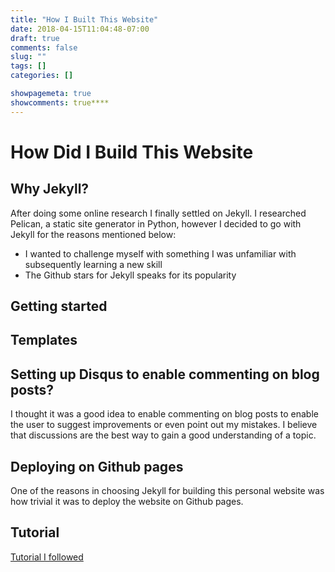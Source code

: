 ```yaml
---
title: "How I Built This Website"
date: 2018-04-15T11:04:48-07:00
draft: true
comments: false
slug: ""
tags: []
categories: []

showpagemeta: true
showcomments: true****
---
```

# How Did I Build This Website

## Why Jekyll?

After doing some online research I finally settled on Jekyll. I researched Pelican, a static site generator in Python, however I decided to go with Jekyll for the reasons mentioned below:

* I wanted to challenge myself with something I was unfamiliar with subsequently learning a new skill
* The Github stars for Jekyll speaks for its popularity

## Getting started

## Templates

## Setting up Disqus to enable commenting on blog posts?

I thought it was a good idea to enable commenting on blog posts to enable the user to suggest improvements or even point out my mistakes. I believe that discussions are the best way to gain a good understanding of a topic.

## Deploying on Github pages

One of the reasons in choosing Jekyll for building this personal website was how trivial it was to deploy the website on Github pages.

## Tutorial

[Tutorial I followed](https://fillmem.com/post/fast-secured-and-free-static-site/)